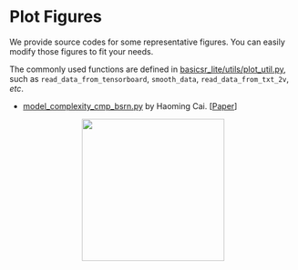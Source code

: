# Plot Figures

We provide source codes for some representative figures.
You can easily modify those figures to fit your needs.

The commonly used functions are defined in [basicsr_lite/utils/plot_util.py](https://github.com/XPixelGroup/BasicSR/blob/plot/basicsr_lite/utils/plot_util.py), such as `read_data_from_tensorboard`, `smooth_data`, `read_data_from_txt_2v`, *etc*.

- [model_complexity_cmp_bsrn.py](model_complexity_cmp_bsrn.py) by Haoming Cai. [[Paper](https://openaccess.thecvf.com/content/CVPR2022W/NTIRE/papers/Li_Blueprint_Separable_Residual_Network_for_Efficient_Image_Super-Resolution_CVPRW_2022_paper.pdf)]

<p align="center">
  <img src="../../assets/plot/model_complexity_cmp_bsrn.png" height=250>
</p>

